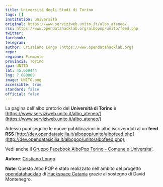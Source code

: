 ```yaml
---
title: Università degli Studi di Torino
tags: []
institution: università
original: https://www.serviziweb.unito.it/albo_ateneo/
rss: https://www.opendatahacklab.org/albopop/unito/feed.php
twitter: 
facebook: 
telegram: 
author: Cristiano Longo (https://www.opendatahacklab.org)
repo: 
regione: Piemonte
provincia: Torino
ipa: UNITO
lat: 45.069444
lng: 7.688889
image: UNITO.png
accessible: true
standard: false
official: false
---
```


La pagina dell'albo pretorio del **Università di Torino** è [https://www.serviziweb.unito.it/albo_ateneo/](https://www.serviziweb.unito.it/albo_ateneo/)

Adesso puoi seguire le nuove pubblicazioni in albo iscrivendoti al un **feed RSS** [http://dev.opendatasicilia.it/albopop/unito/albofeed.php](http://dev.opendatasicilia.it/albopop/unito/albofeed.php);

Vedi anche il [Gruppo Facebook AlboPop Torino - Comune e Universita'](https://www.facebook.com/groups/510252012501879/).

**Autore**: [Cristiano Longo](https://github.com/cristianolongo)

**Note**: Questo Albo POP è stato realizzato nell'ambito del progetto
[opendatahacklab](http://opendatahacklab.org)  di [Hackspace Catania](http://hackspacecatania.it)
grazie al sostegno di David Montenegro. 
